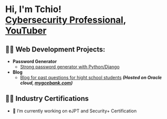 <h1>Hi, I'm Tchio! <br/><a target="_blank" href="https://www.linkedin.com/in/tchio-fonkwa-paulin/">Cybersecurity Professional</a>, <a target="_blank" href="https://www.youtube.com/@gitcotech819">YouTuber</a></h1>

<h2>👨‍💻 Web Development Projects:</h2>

- <b>Password Generator</b>
  - [Strong password generator with Python/Django](https://github.com/LnPaulin/password_gen)
- <b>Blog</b>
  - [Blog for past questions for hight school students](https://github.com/LnPaulin/Mygcebank) <b><i>(Hosted on Oracle cloud, <a href="mygcebank.com">mygcebank.com<a/>)</b></i>
 <h2>👨‍💻 Industry Certifications</h2>


- 🔭 I’m currently working on eJPT and Security+ Certification

